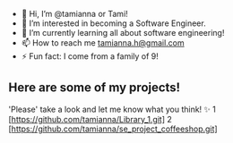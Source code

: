 - 👋 Hi, I’m @tamianna or Tami!
- 👀 I’m interested in becoming a Software Engineer.
- 🌱 I’m currently learning all about software engineering!
- 📫 How to reach me tamianna.h@gmail.com
- ⚡ Fun fact: I come from a family of 9!

## Here are some of my projects!
  'Please' take a look and let me know what you think! ✨
  1 [https://github.com/tamianna/Library_1.git]
  2 [https://github.com/tamianna/se_project_coffeeshop.git]
